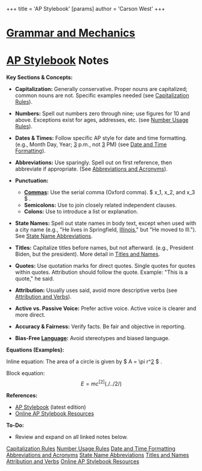 +++
 title = 'AP Stylebook'
[params]
	author = 'Carson West'
+++
# [Grammar and Mechanics](./../grammar-and-mechanics/)
# [AP Stylebook](./../ap-stylebook/) Notes

**Key Sections & Concepts:**

* **Capitalization:**  Generally conservative.  Proper nouns are capitalized; common nouns are not.  Specific examples needed (see [Capitalization Rules](./../capitalization-rules/)).

* **Numbers:** Spell out numbers zero through nine; use figures for 10 and above.  Exceptions exist for ages, addresses, etc. (see [Number Usage Rules](./../number-usage-rules/)).

* **Dates & Times:**  Follow specific AP style for date and time formatting.  (e.g.,  Month Day, Year; [3](./../3/) p.m., not [3](./../3/) PM) (see [Date and Time Formatting](./../date-and-time-formatting/)).

* **Abbreviations:** Use sparingly.  Spell out on first reference, then abbreviate if appropriate.  (See [Abbreviations and Acronyms](./../abbreviations-and-acronyms/)).


* **Punctuation:**
    * **[Commas](./../commas/):**  Use the serial comma (Oxford comma).   $ x_1, x_2, and x_3 $ .
    * **Semicolons:** Use to join closely related independent clauses.
    * **Colons:** Use to introduce a list or explanation.


* **State Names:** Spell out state names in body text, except when used with a city name (e.g.,  "He lives in Springfield, [Illinois](./../illinois/)," but  "He moved to Ill."). See [State Name Abbreviations](./../state-name-abbreviations/).

* **Titles:** Capitalize titles before names, but not afterward. (e.g., President Biden, but the president). More detail in [Titles and Names](./../titles-and-names/).


* **Quotes:** Use quotation marks for direct quotes.  Single quotes for quotes within quotes.  Attribution should follow the quote. Example: "This is a quote," he said.


* **Attribution:**  Usually uses said, avoid more descriptive verbs (see [Attribution and Verbs](./../attribution-and-verbs/)).


* **Active vs. Passive Voice:** Prefer active voice.  Active voice is clearer and more direct.

* **Accuracy & Fairness:** Verify facts. Be fair and objective in reporting.

* **Bias-Free [Language](./../language/):** Avoid stereotypes and biased language.


**Equations (Examples):**

Inline equation: The area of a circle is given by  $ A = \pi r^[2](./../2/) $ .

Block equation:
 $$  E = mc^[2](./../2/)  $$  

**References:**

* [AP Stylebook](./../ap-stylebook/) (latest edition)
* [Online AP Stylebook Resources](./../online-ap-stylebook-resources/)


**To-Do:**

* Review and expand on all linked notes below.



[Capitalization Rules](./../capitalization-rules/)
[Number Usage Rules](./../number-usage-rules/)
[Date and Time Formatting](./../date-and-time-formatting/)
[Abbreviations and Acronyms](./../abbreviations-and-acronyms/)
[State Name Abbreviations](./../state-name-abbreviations/)
[Titles and Names](./../titles-and-names/)
[Attribution and Verbs](./../attribution-and-verbs/)
[Online AP Stylebook Resources](./../online-ap-stylebook-resources/)

